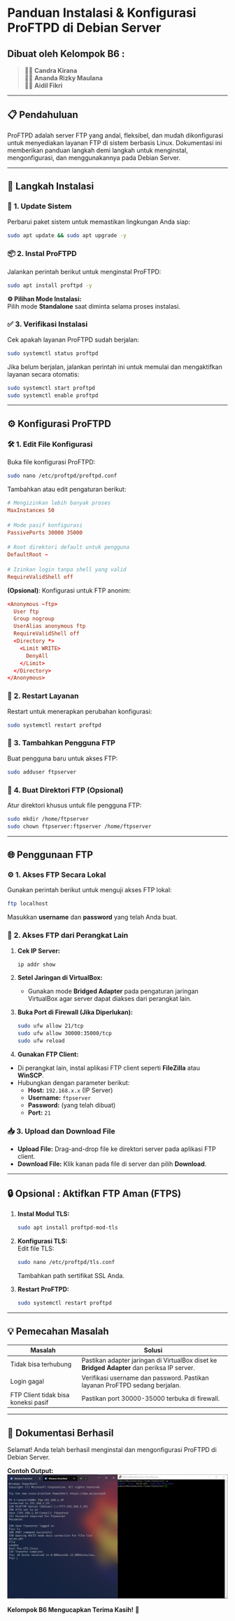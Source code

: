 # **Panduan Instalasi & Konfigurasi ProFTPD di Debian Server**  

## **Dibuat oleh Kelompok B6 :**  
> 👩‍💻 **Candra Kirana**  
> 👨‍💻 **Ananda Rizky Maulana**  
> 👨‍💻 **Aidil Fikri**  

---

## 📋 **Pendahuluan**  
ProFTPD adalah server FTP yang andal, fleksibel, dan mudah dikonfigurasi untuk menyediakan layanan FTP di sistem berbasis Linux. Dokumentasi ini memberikan panduan langkah demi langkah untuk menginstal, mengonfigurasi, dan menggunakannya pada Debian Server.  

---

## 🚀 **Langkah Instalasi**  

### 🔧 **1. Update Sistem**  
Perbarui paket sistem untuk memastikan lingkungan Anda siap:  
```bash
sudo apt update && sudo apt upgrade -y
```

### 📦 **2. Instal ProFTPD**  
Jalankan perintah berikut untuk menginstal ProFTPD:  
```bash
sudo apt install proftpd -y
```  

**⚙️ Pilihan Mode Instalasi:**  
Pilih mode **Standalone** saat diminta selama proses instalasi.  

### ✅ **3. Verifikasi Instalasi**  
Cek apakah layanan ProFTPD sudah berjalan:  
```bash
sudo systemctl status proftpd
```  

Jika belum berjalan, jalankan perintah ini untuk memulai dan mengaktifkan layanan secara otomatis:  
```bash
sudo systemctl start proftpd
sudo systemctl enable proftpd
```  

---

## ⚙️ **Konfigurasi ProFTPD**  

### 🛠️ **1. Edit File Konfigurasi**  
Buka file konfigurasi ProFTPD:  
```bash
sudo nano /etc/proftpd/proftpd.conf
```  

Tambahkan atau edit pengaturan berikut:  
```conf
# Mengizinkan lebih banyak proses
MaxInstances 50

# Mode pasif konfigurasi
PassivePorts 30000 35000

# Root direktori default untuk pengguna
DefaultRoot ~

# Izinkan login tanpa shell yang valid
RequireValidShell off
```

**(Opsional)**: Konfigurasi untuk FTP anonim:  
```conf
<Anonymous ~ftp>
  User ftp
  Group nogroup
  UserAlias anonymous ftp
  RequireValidShell off
  <Directory *>
    <Limit WRITE>
      DenyAll
    </Limit>
  </Directory>
</Anonymous>
```

### 🔄 **2. Restart Layanan**  
Restart untuk menerapkan perubahan konfigurasi:  
```bash
sudo systemctl restart proftpd
```

### 👤 **3. Tambahkan Pengguna FTP**  
Buat pengguna baru untuk akses FTP:  
```bash
sudo adduser ftpserver
```  

### 📁 **4. Buat Direktori FTP (Opsional)**  
Atur direktori khusus untuk file pengguna FTP:  
```bash
sudo mkdir /home/ftpserver
sudo chown ftpserver:ftpserver /home/ftpserver
```

---

## 🌐 **Penggunaan FTP**  

### ⚙️ **1. Akses FTP Secara Lokal**  
Gunakan perintah berikut untuk menguji akses FTP lokal:  
```bash
ftp localhost
```  

Masukkan **username** dan **password** yang telah Anda buat.  

### 📡 **2. Akses FTP dari Perangkat Lain**  
1. **Cek IP Server:**  
   ```bash
   ip addr show
   ```
2. **Setel Jaringan di VirtualBox:**  
   - Gunakan mode **Bridged Adapter** pada pengaturan jaringan VirtualBox agar server dapat diakses dari perangkat lain.
     
3. **Buka Port di Firewall (Jika Diperlukan):**  
   ```bash
   sudo ufw allow 21/tcp
   sudo ufw allow 30000:35000/tcp
   sudo ufw reload
   ```  
4. **Gunakan FTP Client:**
- Di perangkat lain, instal aplikasi FTP client seperti **FileZilla** atau **WinSCP**.
- Hubungkan dengan parameter berikut:
  - **Host:** `192.168.x.x` (IP Server)
  - **Username:** `ftpserver`
  - **Password:** (yang telah dibuat)
  - **Port:** `21`

### 📥 **3. Upload dan Download File**  
  - **Upload File:** Drag-and-drop file ke direktori server pada aplikasi FTP client.
  - **Download File:** Klik kanan pada file di server dan pilih **Download**.

---

## 🔒 **Opsional : Aktifkan FTP Aman (FTPS)**  

1. **Instal Modul TLS:**  
   ```bash
   sudo apt install proftpd-mod-tls
   ```  

2. **Konfigurasi TLS:**  
   Edit file TLS:  
   ```bash
   sudo nano /etc/proftpd/tls.conf
   ```  
   Tambahkan path sertifikat SSL Anda.  

3. **Restart ProFTPD:**  
   ```bash
   sudo systemctl restart proftpd
   ```  

---

## 💡 **Pemecahan Masalah**  

| **Masalah**                          | **Solusi**                                                                                   |
|--------------------------------------|---------------------------------------------------------------------------------------------|
| Tidak bisa terhubung                 | Pastikan adapter jaringan di VirtualBox diset ke **Bridged Adapter** dan periksa IP server. |
| Login gagal                          | Verifikasi username dan password. Pastikan layanan ProFTPD sedang berjalan.                 |
| FTP Client tidak bisa koneksi pasif  | Pastikan port 30000-35000 terbuka di firewall.                                              |

---

## 🎉 **Dokumentasi Berhasil**  
Selamat! Anda telah berhasil menginstal dan mengonfigurasi ProFTPD di Debian Server.  

**Contoh Output:**  
![Output Berhasil](image.png) 

**Kelompok B6 Mengucapkan Terima Kasih!** 🙌

